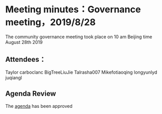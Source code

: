 # Meeting minutes：Governance meeting，2019/8/28
The community governance meeting took place on 10 am Beijing time August 28th 2019

## Attendees：
Taylor
carboclanc
BigTreeLiuJie
Talrasha007
Mikefotiaoqing
longyunlyd
juqiangl

## Agenda Review
The [agenda](https://github.com/carboclan/pm/issues/56) has been approved
